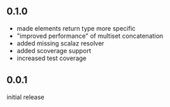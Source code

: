## 0.1.0

* made elements return type more specific
* "improved performance" of multiset concatenation
* added missing scalaz resolver
* added scoverage support
* increased test coverage

## 0.0.1
initial release
